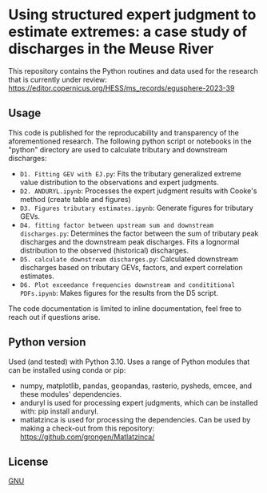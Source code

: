 # Using structured expert judgment to estimate extremes:  a case study of discharges in the Meuse River
This repository contains the Python routines and data used for the research that is currently under review: https://editor.copernicus.org/HESS/ms_records/egusphere-2023-39

## Usage
This code is published for the reproducability and transparency of the aforementioned research. The following python script or notebooks in the "python" directory are used to calculate tributary and downstream discharges:
- ``D1. Fitting GEV with EJ.py``: Fits the tributary generalized extreme value distribution to the observations and expert judgments. 
- ``D2. ANDURYL.ipynb``: Processes the expert judgment results with Cooke's method (create table and figures)
- ``D3. Figures tributary estimates.ipynb``: Generate figures for tributary GEVs.
- ``D4. fitting factor between upstream sum and downstream discharges.py``: Determines the factor between the sum of tributary peak discharges and the downstream peak discharges. Fits a lognormal distribution to the observed (historical) discharges.
- ``D5. calculate downstream discharges.py``: Calculated downstream discharges based on tributary GEVs, factors, and expert correlation estimates.
- ``D6. Plot exceedance frequencies downstream and condititional PDFs.ipynb``: Makes figures for the results from the D5 script.

The code documentation is limited to inline documentation, feel free to reach out if questions arise.

## Python version
Used (and tested) with Python 3.10. Uses a range of Python modules that can be installed using conda or pip:
- numpy, matplotlib, pandas, geopandas, rasterio, pysheds, emcee, and these modules' dependencies.
- anduryl is used for processing expert judgments, which can be installed with: pip install anduryl.
- matlatzinca is used for processing the dependencies. Can be used by making a check-out from this repository: https://github.com/grongen/Matlatzinca/

## License
[GNU](https://choosealicense.com/licenses/gpl-3.0/)
